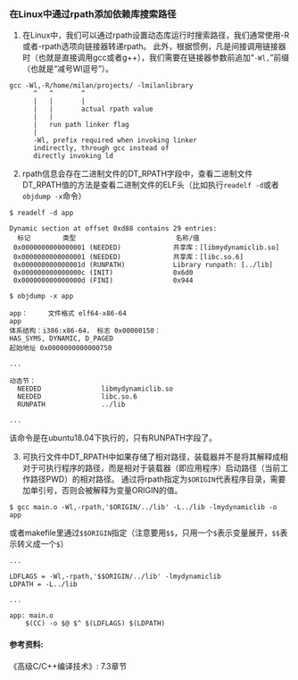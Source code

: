 ### 在Linux中通过rpath添加依赖库搜索路径

1. 在Linux中，我们可以通过rpath设置动态库运行时搜索路径，我们通常使用-R或者-rpath选项向链接器转递rpath。
此外，根据惯例，凡是间接调用链接器时（也就是直接调用gcc或者g++），我们需要在链接器参数前追加“`-Wl,`”前缀（也就是“减号Wl逗号”）。
```shell
gcc -Wl,-R/home/milan/projects/ -lmilanlibrary
      ^   ^       ^
      |   |       |
      |   |       actual rpath value
      |   |
      |   run path linker flag
      |
      -Wl, prefix required when invoking linker
      indirectly, through gcc instead of 
      directly invoking ld
```

2. rpath信息会存在二进制文件的DT_RPATH字段中，查看二进制文件DT_RPATH值的方法是查看二进制文件的ELF头（比如执行`readelf -d`或者`objdump -x`命令）

```shell
$ readelf -d app 

Dynamic section at offset 0xd88 contains 29 entries:
  标记        类型                         名称/值
 0x0000000000000001 (NEEDED)             共享库：[libmydynamiclib.so]
 0x0000000000000001 (NEEDED)             共享库：[libc.so.6]
 0x000000000000001d (RUNPATH)            Library runpath: [../lib]
 0x000000000000000c (INIT)               0x6d0
 0x000000000000000d (FINI)               0x944
```

```shell
$ objdump -x app

app：     文件格式 elf64-x86-64
app
体系结构：i386:x86-64， 标志 0x00000150：
HAS_SYMS, DYNAMIC, D_PAGED
起始地址 0x0000000000000750

...

动态节：
  NEEDED               libmydynamiclib.so
  NEEDED               libc.so.6
  RUNPATH              ../lib

...

```
该命令是在ubuntu18.04下执行的，只有RUNPATH字段了。

3. 可执行文件中DT_RPATH中如果存储了相对路径，装载器并不是将其解释成相对于可执行程序的路径，而是相对于装载器（即应用程序）启动路径（当前工作路径PWD）的相对路径。
通过将rpath指定为`$ORIGIN`代表程序目录，需要加单引号，否则会被解释为变量ORIGIN的值。

```shell
$ gcc main.o -Wl,-rpath,'$ORIGIN/../lib' -L../lib -lmydynamiclib -o app
```

或者makefile里通过`$$ORIGIN`指定（注意要用`$$`，只用一个`$`表示变量展开，`$$`表示转义成一个`$`）
```
...

LDFLAGS = -Wl,-rpath,'$$ORIGIN/../lib' -lmydynamiclib
LDPATH = -L../lib

...

app: main.o
	$(CC) -o $@ $^ $(LDFLAGS) $(LDPATH)

```

#### 参考资料:
《高级C/C++编译技术》: 7.3章节
